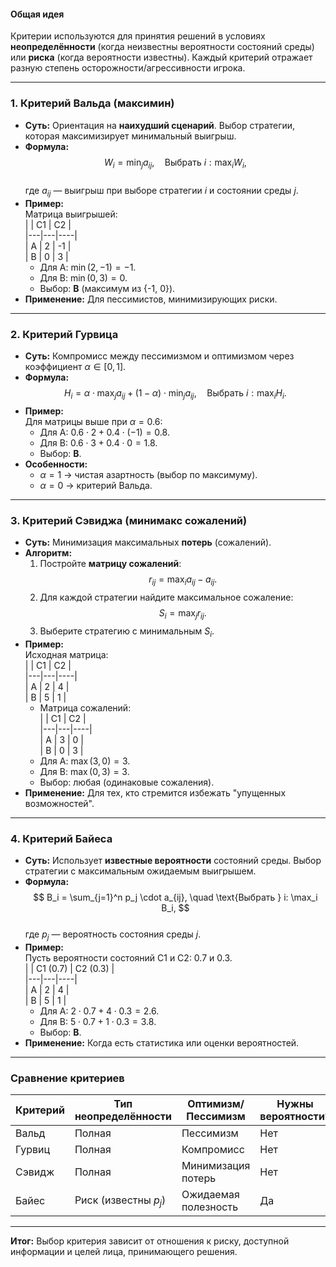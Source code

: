 #### **Общая идея**  
Критерии используются для принятия решений в условиях **неопределённости** (когда неизвестны вероятности состояний среды) или **риска** (когда вероятности известны). Каждый критерий отражает разную степень осторожности/агрессивности игрока.

---

### **1. Критерий Вальда (максимин)**  
- **Суть:** Ориентация на **наихудший сценарий**. Выбор стратегии, которая максимизирует минимальный выигрыш.  
- **Формула:**  
  $$  
  W_i = \min_j a_{ij}, \quad \text{Выбрать } i: \max_i W_i,  
  $$  
  где $a_{ij}$ — выигрыш при выборе стратегии $i$ и состоянии среды $j$.  
- **Пример:**  
  Матрица выигрышей:  
  |   | С1 | С2 |  
  |---|---|----|  
  | A | 2 | -1 |  
  | B | 0 | 3 |  
  - Для A: $\min(2, -1) = -1$.  
  - Для B: $\min(0, 3) = 0$.  
  - Выбор: **B** (максимум из {-1, 0}).  
- **Применение:** Для пессимистов, минимизирующих риски.

---

### **2. Критерий Гурвица**  
- **Суть:** Компромисс между пессимизмом и оптимизмом через коэффициент $\alpha \in [0, 1]$.  
- **Формула:**  
  $$  
  H_i = \alpha \cdot \max_j a_{ij} + (1 - \alpha) \cdot \min_j a_{ij}, \quad \text{Выбрать } i: \max_i H_i.  
  $$  
- **Пример:**  
  Для матрицы выше при $\alpha = 0.6$:  
  - Для A: $0.6 \cdot 2 + 0.4 \cdot (-1) = 0.8$.  
  - Для B: $0.6 \cdot 3 + 0.4 \cdot 0 = 1.8$.  
  - Выбор: **B**.  
- **Особенности:**  
  - $\alpha = 1$ → чистая азартность (выбор по максимуму).  
  - $\alpha = 0$ → критерий Вальда.

---

### **3. Критерий Сэвиджа (минимакс сожалений)**  
- **Суть:** Минимизация максимальных **потерь** (сожалений).  
- **Алгоритм:**  
  1. Постройте **матрицу сожалений**:  
     $$  
     r_{ij} = \max_i a_{ij} - a_{ij}.  
     $$  
  2. Для каждой стратегии найдите максимальное сожаление:  
     $$  
     S_i = \max_j r_{ij}.  
     $$  
  3. Выберите стратегию с минимальным $S_i$.  
- **Пример:**  
  Исходная матрица:  
  |   | С1 | С2 |  
  |---|---|----|  
  | A | 2 | 4 |  
  | B | 5 | 1 |  
  - Матрица сожалений:  
    |   | С1 | С2 |  
    |---|---|----|  
    | A | 3 | 0 |  
    | B | 0 | 3 |  
  - Для A: $\max(3, 0) = 3$.  
  - Для B: $\max(0, 3) = 3$.  
  - Выбор: любая (одинаковые сожаления).  
- **Применение:** Для тех, кто стремится избежать "упущенных возможностей".

---

### **4. Критерий Байеса**  
- **Суть:** Использует **известные вероятности** состояний среды. Выбор стратегии с максимальным ожидаемым выигрышем.  
- **Формула:**  
  $$  
  B_i = \sum_{j=1}^n p_j \cdot a_{ij}, \quad \text{Выбрать } i: \max_i B_i,  
  $$  
  где $p_j$ — вероятность состояния среды $j$.  
- **Пример:**  
  Пусть вероятности состояний С1 и С2: $0.7$ и $0.3$.  
  |   | С1 (0.7) | С2 (0.3) |  
  |---|---|----|  
  | A | 2 | 4 |  
  | B | 5 | 1 |  
  - Для A: $2 \cdot 0.7 + 4 \cdot 0.3 = 2.6$.  
  - Для B: $5 \cdot 0.7 + 1 \cdot 0.3 = 3.8$.  
  - Выбор: **B**.  
- **Применение:** Когда есть статистика или оценки вероятностей.

---

### **Сравнение критериев**  
| Критерий | Тип неопределённости  | Оптимизм/Пессимизм   | Нужны вероятности? |
| -------- | --------------------- | -------------------- | ------------------ |
| Вальд    | Полная                | Пессимизм            | Нет                |
| Гурвиц   | Полная                | Компромисс           | Нет                |
| Сэвидж   | Полная                | Минимизация потерь   | Нет                |
| Байес    | Риск (известны $p_j$) | Ожидаемая полезность | Да                 |

---

**Итог:** Выбор критерия зависит от отношения к риску, доступной информации и целей лица, принимающего решения.